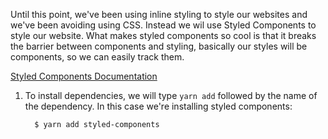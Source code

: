 Until this point, we've been using inline styling to style our websites and we've been avoiding using CSS. Instead we wil use Styled Components to style our website. What makes styled components so cool is that it breaks the barrier between components and styling, basically our styles will be components, so we can easily track them.

[Styled Components Documentation](https://styled-components.com/)

1. To install dependencies, we will type `yarn add` followed by the name of the dependency. In this case we're installing styled components:

   ```shell
     $ yarn add styled-components
   ```
